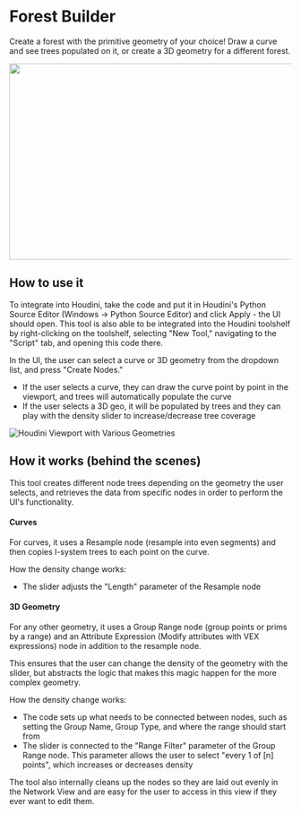 # Forest Builder

Create a forest with the primitive geometry of your choice! Draw a curve and see trees populated on it, or create a 3D geometry for a different forest. 
<p align="center">
  <img src="https://github.com/xipaja/python-advanced-tool/blob/main/tool_screenshots/curve.gif" width=700 height=350 />
</p>

## How to use it

To integrate into Houdini, take the code and put it in Houdini's Python Source Editor (Windows -> Python Source Editor) and click Apply - the UI should open.
This tool is also able to be integrated into the Houdini toolshelf by right-clicking on the toolshelf, selecting "New Tool," navigating to the "Script" tab, and opening this code there.

<p>In the UI, the user can select a curve or 3D geometry from the dropdown list, and press "Create Nodes."</p>
<ul>
  <li> If the user selects a curve, they can draw the curve point by point in the viewport, and trees will automatically populate the curve
  <li> If the user selects a 3D geo, it will be populated by trees and they can play with the density slider to increase/decrease tree coverage
</ul>


  ![Houdini Viewport with Various Geometries](https://github.com/xipaja/python-advanced-tool/blob/main/tool_screenshots/forest_builder.PNG)


## How it works (behind the scenes)

This tool creates different node trees depending on the geometry the user selects, and retrieves the data from specific nodes in order to perform the UI's functionality.

#### Curves
For curves, it uses a Resample node (resample into even segments) and then copies l-system trees to each point on the curve.
 
<p>How the density change works:
    <ul>
      <li>The slider adjusts the "Length" parameter of the Resample node</li>
    </ul>
</p>

#### 3D Geometry
For any other geometry, it uses a Group Range node (group points or prims by a range) and an Attribute Expression (Modify attributes with VEX expressions) node in addition to the resample node. 
  <p>This ensures that the user can change the density of the geometry with the slider, but abstracts the logic that makes this magic happen for the more complex geometry.</p>
  
  <p>How the density change works:
  <ul>
    <li> The code sets up what needs to be connected between nodes, such as setting the Group Name, Group Type, and where the range should start from </li>
    <li> The slider is connected to the "Range Filter" parameter of the Group Range node. This parameter allows the user to select "every 1 of [n] points", which increases or decreases density </li> 
  </ul>
  </p>
The tool also internally cleans up the nodes so they are laid out evenly in the Network View and are easy for the user to access in this view if they ever want to edit them.

